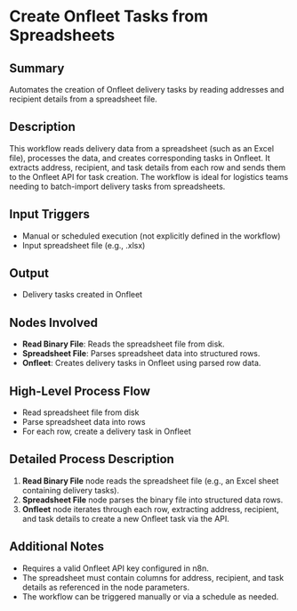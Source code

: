 # Create Onfleet Tasks from Spreadsheets

## Summary
Automates the creation of Onfleet delivery tasks by reading addresses and recipient details from a spreadsheet file.

## Description
This workflow reads delivery data from a spreadsheet (such as an Excel file), processes the data, and creates corresponding tasks in Onfleet. It extracts address, recipient, and task details from each row and sends them to the Onfleet API for task creation. The workflow is ideal for logistics teams needing to batch-import delivery tasks from spreadsheets.

## Input Triggers
- Manual or scheduled execution (not explicitly defined in the workflow)
- Input spreadsheet file (e.g., .xlsx)

## Output
- Delivery tasks created in Onfleet

## Nodes Involved
- **Read Binary File**: Reads the spreadsheet file from disk.
- **Spreadsheet File**: Parses spreadsheet data into structured rows.
- **Onfleet**: Creates delivery tasks in Onfleet using parsed row data.

## High-Level Process Flow
- Read spreadsheet file from disk
- Parse spreadsheet data into rows
- For each row, create a delivery task in Onfleet

## Detailed Process Description
1. **Read Binary File** node reads the spreadsheet file (e.g., an Excel sheet containing delivery tasks).
2. **Spreadsheet File** node parses the binary file into structured data rows.
3. **Onfleet** node iterates through each row, extracting address, recipient, and task details to create a new Onfleet task via the API.

## Additional Notes
- Requires a valid Onfleet API key configured in n8n.
- The spreadsheet must contain columns for address, recipient, and task details as referenced in the node parameters.
- The workflow can be triggered manually or via a schedule as needed.
